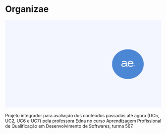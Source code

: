 # Organizae

![App Screenshot](./images/README-logo-com-fundo.png)

Projeto integrador para avaliação dos conteúdos passados até agora (UC5, UC2, UC6 e UC7) pela professora Edna no curso Aprendizagem Profissional de Qualificação em Desenvolvimento de Softwares, turma 567.

